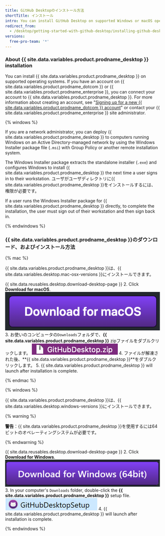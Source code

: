 ```yaml
---
title: GitHub Desktopのインストール方法
shortTitle: インストール
intro: You can install GitHub Desktop on supported Windows or macOS operating systems.
redirect_from:
  - /desktop/getting-started-with-github-desktop/installing-github-desktop
versions:
  free-pro-team: '*'
---
```


### About {{ site.data.variables.product.prodname_desktop }} installation

You can install {{ site.data.variables.product.prodname_desktop }} on supported operating systems. If you have an account on {{ site.data.variables.product.prodname_dotcom }} or {{ site.data.variables.product.prodname_enterprise }}, you can connect your account to {{ site.data.variables.product.prodname_desktop }}. For more information about creating an account, see "[Signing up for a new {{ site.data.variables.product.prodname_dotcom }} account](/articles/signing-up-for-a-new-github-account/)" or contact your {{ site.data.variables.product.prodname_enterprise }} site administrator.

{% windows %}

If you are a network administrator, you can deploy {{ site.data.variables.product.prodname_desktop }} to computers running Windows on an Active Directory-managed network by using the Windows Installer package file (`.msi`) with Group Policy or another remote installation system.

The Windows Installer package extracts the standalone installer (`.exe`) and configures Windows to install {{ site.data.variables.product.prodname_desktop }} the next time a user signs in to their workstation. ユーザがユーザディレクトリに{{ site.data.variables.product.prodname_desktop }}をインストールするには、権限が必要です。

If a user runs the Windows Installer package for {{ site.data.variables.product.prodname_desktop }} directly, to complete the installation, the user must sign out of their workstation and then sign back in.

{% endwindows %}

### {{ site.data.variables.product.prodname_desktop }}のダウンロード、およびインストール方法

{% mac %}

{{ site.data.variables.product.prodname_desktop }}は、{{ site.data.variables.desktop.mac-osx-versions }}にインストールできます。

{{ site.data.reusables.desktop.download-desktop-page }}
2. Click **Download for macOS**. ![The Download for macOS button](/assets/images/help/desktop/download-for-mac.png)
3. お使いのコンピュータの`Downloads`フォルダで、**{{ site.data.variables.product.prodname_desktop }}** zipファイルをダブルクリックします。 ![The GitHubDesktop.zip file](/assets/images/help/desktop/mac-zipfile.png)
4. ファイルが解凍された後、**{{ site.data.variables.product.prodname_desktop }}**をダブルクリックします。
5. {{ site.data.variables.product.prodname_desktop }} will launch after installation is complete.

{% endmac %}

{% windows %}

{{ site.data.variables.product.prodname_desktop }}は、{{ site.data.variables.desktop.windows-versions }}にインストールできます。

{% warning %}

**警告**：{{ site.data.variables.product.prodname_desktop }}を使用するには64ビットのオペレーティングシステムが必要です。

{% endwarning %}

{{ site.data.reusables.desktop.download-desktop-page }}
2. Click **Download for Windows**. ![The Download for Windows button](/assets/images/help/desktop/download-for-windows.png)
3. In your computer's `Downloads` folder, double-click the **{{ site.data.variables.product.prodname_desktop }}** setup file. ![The GitHubDesktopSetup file](/assets/images/help/desktop/windows-githubdesktopsetup.png)
4. {{ site.data.variables.product.prodname_desktop }} will launch after installation is complete.

{% endwindows %}
